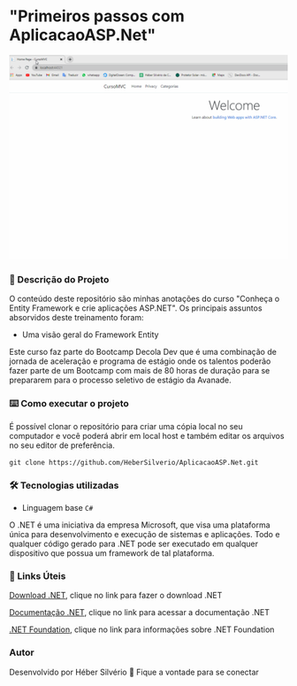 # "Primeiros passos com AplicacaoASP.Net"
![".NET + C#"](https://github.com/HeberSilverio/AplicacaoASP.Net/blob/main/PageWeb.gif)

### 🎫 Descrição do Projeto 
O conteúdo deste repositório são minhas anotações do curso "Conheça o Entity Framework e crie aplicações ASP.NET". Os principais assuntos absorvidos deste treinamento foram: 
* Uma visão geral do Framework Entity

Este curso faz parte do Bootcamp Decola Dev que é uma combinação de jornada de aceleração e programa de estágio onde os talentos poderão fazer parte de um Bootcamp com mais de 80 horas de duração para se prepararem para o processo seletivo de estágio da Avanade.


### ⌨️ Como executar o projeto

É possível clonar o repositório para criar uma cópia local no seu computador e você poderá abrir em local host e também editar os arquivos no seu editor de preferência.

``` Clonando o repositório
git clone https://github.com/HeberSilverio/AplicacaoASP.Net.git

```

### 🛠️ Tecnologias utilizadas
   * Linguagem base `C#`

O .NET é uma iniciativa da empresa Microsoft, que visa uma plataforma única para desenvolvimento e execução de sistemas e aplicações. Todo e qualquer código gerado para .NET pode ser executado em qualquer dispositivo que possua um framework de tal plataforma.

### 🔗 Links Úteis

[Download .NET](https://dotnet.microsoft.com/download), clique no link para fazer o download .NET

[Documentação .NET](https://docs.microsoft.com/pt-br/dotnet/), clique no link para acessar a documentação .NET

[.NET Foundation](https://dotnetfoundation.org/), clique no link para informações sobre .NET Foundation



### Autor
Desenvolvido por Héber Silvério 👋 Fique a vontade para se conectar
